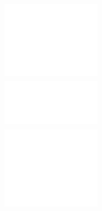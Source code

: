 <p align="center"><img src="/github-metrics.svg" alt="Metrics" width="60%"></p>
<p align="center"><img src="/metrics.plugin.isocalendar.svg" alt="Contributions" width="60%"></p>
<a href="https://stories.ldwid.com/"><p align="center"><img src="/metrics.plugin.rss.svg" alt="Contributions" width="60%"></p></a>




